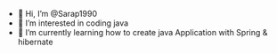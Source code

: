 - 👋 Hi, I’m @Sarap1990
- 👀 I’m interested in coding java
- 🌱 I’m currently learning how to create java Application with Spring & hibernate


<!---
Sarap1990/Sarap1990 is a ✨ special ✨ repository because its `README.md` (this file) appears on your GitHub profile.
You can click the Preview link to take a look at your changes.
--->
